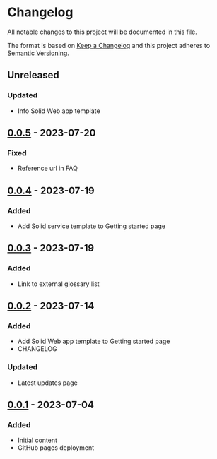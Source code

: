# Changelog

All notable changes to this project will be documented in this file.

The format is based on [Keep a Changelog](http://keepachangelog.com/en/1.0.0/)
and this project adheres to [Semantic Versioning](http://semver.org/spec/v2.0.0.html).

## Unreleased

### Updated
- Info Solid Web app template

## [0.0.5] - 2023-07-20

### Fixed
- Reference url in FAQ

## [0.0.4] - 2023-07-19

### Added
- Add Solid service template to Getting started page 

## [0.0.3] - 2023-07-19

### Added
- Link to external glossary list

## [0.0.2] - 2023-07-14

### Added
- Add Solid Web app template to Getting started page
- CHANGELOG

### Updated
- Latest updates page

## [0.0.1] - 2023-07-04

### Added
- Initial content
- GitHub pages deployment

[0.0.5]: https://github.com/SolidLabResearch/documentation-center/compare/v0.0.4...v0.0.5
[0.0.4]: https://github.com/SolidLabResearch/documentation-center/compare/v0.0.3...v0.0.4
[0.0.3]: https://github.com/SolidLabResearch/documentation-center/compare/v0.0.2...v0.0.3
[0.0.2]: https://github.com/SolidLabResearch/documentation-center/compare/v0.0.1...v0.0.2
[0.0.1]: https://github.com/SolidLabResearch/documentation-center/releases/tag/v0.0.1
